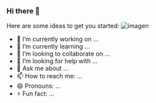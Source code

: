 ### Hi there 👋

Here are some ideas to get you started:
![imagen](https://user-images.githubusercontent.com/92287501/136747604-834d50b9-84d0-4eb4-a908-249ca5d68e26.png)

- 🔭 I’m currently working on ...
- 🌱 I’m currently learning ...
- 👯 I’m looking to collaborate on ...
- 🤔 I’m looking for help with ...
- 💬 Ask me about ...
- 📫 How to reach me: ...
- 😄 Pronouns: ...
- ⚡ Fun fact: ...
